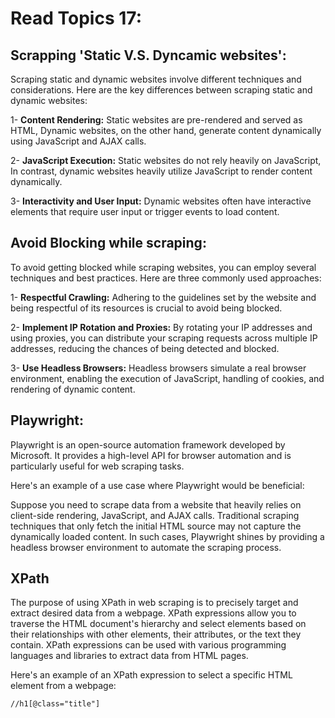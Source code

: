 # Read Topics 17:

## **Scrapping** 'Static V.S. Dyncamic websites':

Scraping static and dynamic websites involve different techniques and considerations. Here are the key differences between scraping static and dynamic websites:

1- **Content Rendering:** Static websites are pre-rendered and served as HTML, Dynamic websites, on the other hand, generate content dynamically using JavaScript and AJAX calls. 

2- **JavaScript Execution:** Static websites do not rely heavily on JavaScript, In contrast, dynamic websites heavily utilize JavaScript to render content dynamically.

3- **Interactivity and User Input:** Dynamic websites often have interactive elements that require user input or trigger events to load content.


## Avoid Blocking while scraping:


To avoid getting blocked while scraping websites, you can employ several techniques and best practices. Here are three commonly used approaches:

1- **Respectful Crawling:** Adhering to the guidelines set by the website and being respectful of its resources is crucial to avoid being blocked.

2- **Implement IP Rotation and Proxies:** By rotating your IP addresses and using proxies, you can distribute your scraping requests across multiple IP addresses, reducing the chances of being detected and blocked.

3- **Use Headless Browsers:** Headless browsers simulate a real browser environment, enabling the execution of JavaScript, handling of cookies, and rendering of dynamic content. 


## Playwright:


Playwright is an open-source automation framework developed by Microsoft. It provides a high-level API for browser automation and is particularly useful for web scraping tasks. 

Here's an example of a use case where Playwright would be beneficial:

Suppose you need to scrape data from a website that heavily relies on client-side rendering, JavaScript, and AJAX calls. Traditional scraping techniques that only fetch the initial HTML source may not capture the dynamically loaded content. In such cases, Playwright shines by providing a headless browser environment to automate the scraping process.


## XPath

The purpose of using XPath in web scraping is to precisely target and extract desired data from a webpage. XPath expressions allow you to traverse the HTML document's hierarchy and select elements based on their relationships with other elements, their attributes, or the text they contain. XPath expressions can be used with various programming languages and libraries to extract data from HTML pages.

Here's an example of an XPath expression to select a specific HTML element from a webpage:
```
//h1[@class="title"]
```